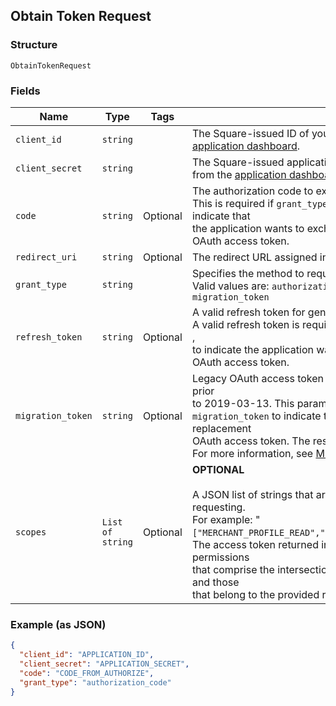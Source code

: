 ## Obtain Token Request

### Structure

`ObtainTokenRequest`

### Fields

| Name | Type | Tags | Description |
|  --- | --- | --- | --- |
| `client_id` | `string` |  | The Square-issued ID of your application, available from the<br>[application dashboard](https://connect.squareup.com/apps). |
| `client_secret` | `string` |  | The Square-issued application secret for your application, available<br>from the [application dashboard](https://connect.squareup.com/apps). |
| `code` | `string` | Optional | The authorization code to exchange.<br>This is required if `grant_type` is set to `authorization_code`, to indicate that<br>the application wants to exchange an authorization code for an OAuth access token. |
| `redirect_uri` | `string` | Optional | The redirect URL assigned in the [application dashboard](https://connect.squareup.com/apps). |
| `grant_type` | `string` |  | Specifies the method to request an OAuth access token.<br>Valid values are: `authorization_code`, `refresh_token`, and `migration_token` |
| `refresh_token` | `string` | Optional | A valid refresh token for generating a new OAuth access token.<br>A valid refresh token is required if `grant_type` is set to `refresh_token` ,<br>to indicate the application wants a replacement for an expired OAuth access token. |
| `migration_token` | `string` | Optional | Legacy OAuth access token obtained using a Connect API version prior<br>to 2019-03-13. This parameter is required if `grant_type` is set to<br>`migration_token` to indicate that the application wants to get a replacement<br>OAuth access token. The response also returns a refresh token.<br>For more information, see [Migrate to Using Refresh Tokens](https://developer.squareup.com/docs/authz/oauth/migration). |
| `scopes` | `List of string` | Optional | __OPTIONAL__<br><br>A JSON list of strings that are the permissions the application is requesting.<br>For example: "`["MERCHANT_PROFILE_READ","PAYMENTS_READ","BANK_ACCOUNTS_READ"]`"<br>The access token returned in the response will be granted the permissions<br>that comprise the intersection between the given list of permissions, and those<br>that belong to the provided refresh token. |

### Example (as JSON)

```json
{
  "client_id": "APPLICATION_ID",
  "client_secret": "APPLICATION_SECRET",
  "code": "CODE_FROM_AUTHORIZE",
  "grant_type": "authorization_code"
}
```


